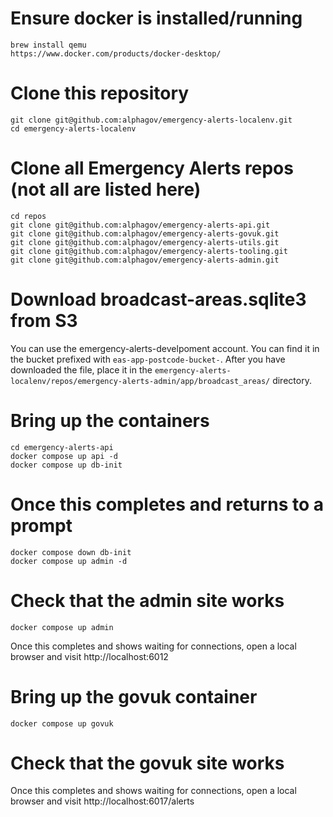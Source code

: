 # Ensure docker is installed/running
    brew install qemu
    https://www.docker.com/products/docker-desktop/

# Clone this repository
    git clone git@github.com:alphagov/emergency-alerts-localenv.git
    cd emergency-alerts-localenv

# Clone all Emergency Alerts repos (not all are listed here)
    cd repos
    git clone git@github.com:alphagov/emergency-alerts-api.git
    git clone git@github.com:alphagov/emergency-alerts-govuk.git
    git clone git@github.com:alphagov/emergency-alerts-utils.git
    git clone git@github.com:alphagov/emergency-alerts-tooling.git
    git clone git@github.com:alphagov/emergency-alerts-admin.git

# Download broadcast-areas.sqlite3 from S3
You can use the emergency-alerts-develpoment account.  You can find it in the bucket prefixed with `eas-app-postcode-bucket-`.
After you have downloaded the file, place it in the `emergency-alerts-localenv/repos/emergency-alerts-admin/app/broadcast_areas/` directory.
    
# Bring up the containers
    cd emergency-alerts-api
    docker compose up api -d
    docker compose up db-init

# Once this completes and returns to a prompt
    docker compose down db-init
    docker compose up admin -d

# Check that the admin site works
    docker compose up admin
Once this completes and shows waiting for connections, open a local browser and visit http://localhost:6012

# Bring up the govuk container
    docker compose up govuk

# Check that the govuk site works
Once this completes and shows waiting for connections, open a local browser and visit http://localhost:6017/alerts
